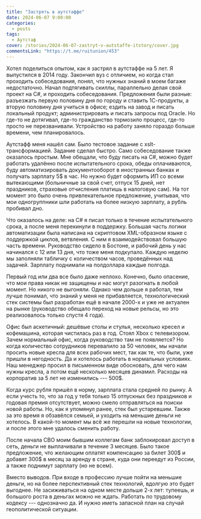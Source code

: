 ```yaml
---
title: "Застрять в аутстаффе"
date: 2024-06-07 9:00:00
categories:
  - posts
tags:
  - Аутстаф
cover: /stories/2024-06-07-zastryt-v-autstaffe-itstory/cover.jpg
commentsLink: "https://t.me/ruitunion/453"
---
```


Хотел поделиться опытом, как я застрял в аутстаффе на 5 лет. Я выпустился в 2014
году. Закончил вуз с отличием, но когда стал проходить собеседования, понял, что
нужных знаний в моем багаже недостаточно. Начал подтягивать скиллы, параллельно
делая свой проект на C\#, и проходить собеседования. Предложения были разные:
разъезжать первую половину дня по городу и ставить 1С-продукты, а вторую
половину дня учиться в офисе; ездить на завод и писать локальный продукт;
администрировать и писать запросы под Oracle. Но где-то не дотягивал, где-то
гражданство тормозило процесс, где-то просто не перезванивали. Устройство на
работу заняло гораздо больше времени, чем планировалось.

Аутстафф меня нашёл сам. Было тестовое задание с xslt-трансформацией. Задание
сделал быстро. Само собеседование также оказалось простым. Мне обещали, что буду
писать на C\#, можно будет работать удалённо после испытательного срока, обеды
оплачиваются, буду автоматизировать документооборот в иностранных банках и
получать зарплату 5\$ в час. Но нужно будет оформить ИП со всеми вытекающими
(больничные за свой счет, отпуск 15 дней, нет праздников, страховые отчисления
платишь в налоговую сам). На тот момент это было очень привлекательное
предложение, учитывая, что мои одногруппники шли работать на более низкую
зарплату, а рубль пробивал дно.

Что оказалось на деле: на С\# я писал только в течение испытательного срока, а
после меня перекинули в поддержку. Большая часть логики автоматизации была
написана на скриптовом XML-образном языке с поддержкой циклов, ветвления. С ним
я взаимодействовал большую часть времени. Руководство сидело в Бостоне, и
рабочий день у нас начинался с 12 или 13 дня, что тоже меня подкупало. Каждую
неделю мы заполняли табличку с количеством часов, проведённых над задачей.
Зарплату поднимали на полдоллара каждые полгода.

Первый год или два все было даже неплохо. Конечно, было опасение, что мои права
никак не защищены и нас могут разогнать в любой момент. Но никого не выгоняли.
Однако чем дольше я работал, тем лучше понимал, что знаний у меня не
прибавляется, технологический стек системы был разработан ещё в начале 2000-х и
уже не актуален на рынке (руководство обещало переход на новые рельсы, но это
реализовалось только спустя 4 года).

Офис был аскетичный: дешёвые столы и стулья, несколько кресел и кофемашина,
которая чистилась раз в год. Стоял Xbox с телевизором. Зачем нормальный офис,
когда руководство там не появляется? Но когда количество сотрудников перевалило
за 50 человек, мы начали просить новые кресла для всех рабочих мест, так как те,
что были, уже пришли в негодность. Да и хотелось работать в нормальных условиях.
Наш менеджер просил в письменном виде обосновать, для чего нам нужны кресла, а
потом ещё несколько месяцев динамил. Расходы на корпоратив за 5 лет не
изменились --- 500\$.

Когда курс рубля пришёл в норму, зарплата стала средней по рынку. А если учесть
то, что за год у тебя только 15 отпускных без праздников и годовая премия
отсутствует, можно смело отправляться на поиски новой работы. Но, как я упомянул
ранее, стек был устаревшим. Также за это время я обзавёлся семьей, и уходить на
меньшие деньги не хотелось. В какой-то момент мы всё же перешли на новые
технологии, и после этого мне удалось сменить работу.

После начала СВО моим бывшим коллегам банк заблокировал доступ в сеть, деньги не
выплачивали в течение 3 месяцев. Было такое предложение, что желающим оплатят
компенсацию за билет 300\$ и добавят 300\$ в месяц за аренду в стране, куда они
переедут из России, а также поднимут зарплату (но не всем).

Вместо выводов. При входе в профессию лучше пойти на меньшие деньги, но на более
перспективный стек технологий, вдолгую это будет выгоднее. Не засиживаться на
одном месте дольше 2-х лет: тупеешь, и большого роста в деньгах можно не ждать.
Работать по трудовому кодексу --- однозначно да. И нужно иметь запасной план на
случай геополитической ситуации.
